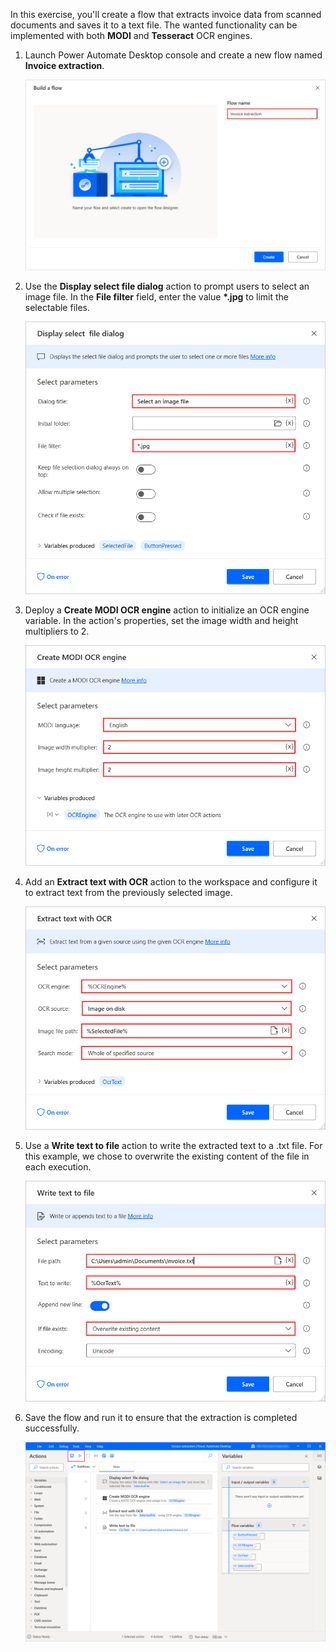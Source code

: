 In this exercise, you'll create a flow that extracts invoice data from scanned documents and saves it to a text file. The wanted functionality can be implemented with both **MODI** and **Tesseract** OCR engines.

1. Launch Power Automate Desktop console and create a new flow named **Invoice extraction**.

    ![The Build a flow dialog.](..\media\exercise-new-flow.png)

1. Use the **Display select file dialog** action to prompt users to select an image file. In the **File filter** field, enter the value **\*.jpg** to limit the selectable files.

    ![The Display select file dialo action.](..\media\exercise-display-select-file-dialog-action.png)

1. Deploy a **Create MODI OCR engine** action to initialize an OCR engine variable. In the action's properties, set the image width and height multipliers to 2.

    ![The Create MODI OCR engine action.](..\media\exercise-create-modi-ocer-engine-action.png)

1. Add an **Extract text with OCR** action to the workspace and configure it to extract text from the previously selected image. 

    ![The Extract text with OCR action.](..\media\exercise-extract-text-with-ocr-action.png)

1. Use a **Write text to file** action to write the extracted text to a .txt file. For this example, we chose to overwrite the existing content of the file in each execution. 

    ![The Write text to file action.](..\media\exercise-write-text-to-file-action.png)

1. Save the flow and run it to ensure that the extraction is completed successfully.

    [ ![The appropriate buttons in the designer to save and run the final flow.](..\media\exericse-final-flow.png) ](..\media\exericse-final-flow-expanded.png#lightbox)